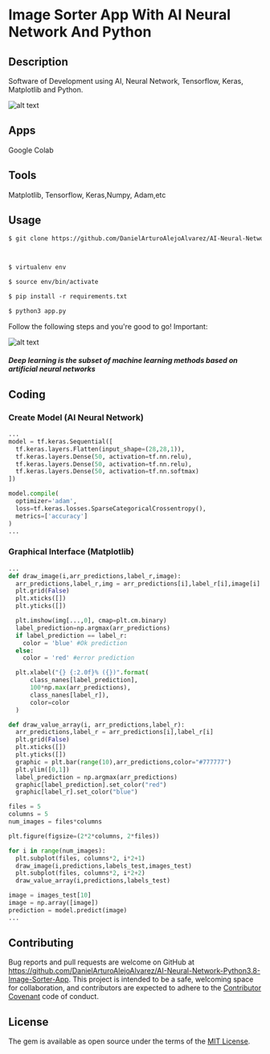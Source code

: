 # Image Sorter App With AI Neural Network And Python

## Description

Software of Development using AI, Neural Network, Tensorflow, Keras, Matplotlib and Python.


![alt text](https://thinkingneuron.com/wp-content/uploads/2020/10/How-to-use-ANN-for-classification-in-python.png)

## Apps

Google Colab

## Tools

Matplotlib, Tensorflow, Keras,Numpy, Adam,etc

## Usage

```html
$ git clone https://github.com/DanielArturoAlejoAlvarez/AI-Neural-Network-Python3.8-Image-Sorter-App.git[NAME APP]



$ virtualenv env

$ source env/bin/activate

$ pip install -r requirements.txt

$ python3 app.py

```

Follow the following steps and you're good to go! Important:

![alt text]([https://deeplearning.neuromatch.io/_images/W1D1_Tutorial1_222_0.png](https://sethna.lassp.cornell.edu/Sloppy/SloppyFigs/training.gif))

##### Deep learning is the subset of machine learning methods based on artificial neural networks

## Coding

### Create Model (AI Neural Network)

```python
...
model = tf.keras.Sequential([
  tf.keras.layers.Flatten(input_shape=(28,28,1)),
  tf.keras.layers.Dense(50, activation=tf.nn.relu),
  tf.keras.layers.Dense(50, activation=tf.nn.relu),
  tf.keras.layers.Dense(50, activation=tf.nn.softmax)
])

model.compile(
  optimizer='adam',
  loss=tf.keras.losses.SparseCategoricalCrossentropy(),
  metrics=['accuracy']
)
...
```

### Graphical Interface (Matplotlib)

```python
...
def draw_image(i,arr_predictions,label_r,image):
  arr_predictions,label_r,img = arr_predictions[i],label_r[i],image[i]
  plt.grid(False)
  plt.xticks([])
  plt.yticks([])

  plt.imshow(img[...,0], cmap=plt.cm.binary)
  label_prediction=np.argmax(arr_predictions)
  if label_prediction == label_r:
    color = 'blue' #Ok prediction
  else:
    color = 'red' #error prediction

  plt.xlabel("{} {:2.0f}% ({})".format(
      class_nanes[label_prediction],
      100*np.max(arr_predictions),
      class_nanes[label_r]),
      color=color
  )

def draw_value_array(i, arr_predictions,label_r):
  arr_predictions,label_r = arr_predictions[i],label_r[i]
  plt.grid(False)
  plt.xticks([])
  plt.yticks([])
  graphic = plt.bar(range(10),arr_predictions,color="#777777")
  plt.ylim([0,1])
  label_prediction = np.argmax(arr_predictions)
  graphic[label_prediction].set_color("red")
  graphic[label_r].set_color("blue")

files = 5
columns = 5
num_images = files*columns

plt.figure(figsize=(2*2*columns, 2*files))

for i in range(num_images):
  plt.subplot(files, columns*2, i*2+1)
  draw_image(i,predictions,labels_test,images_test)
  plt.subplot(files, columns*2, i*2+2)
  draw_value_array(i,predictions,labels_test)

image = images_test[10]
image = np.array([image])
prediction = model.predict(image)
...
```

## Contributing

Bug reports and pull requests are welcome on GitHub at https://github.com/DanielArturoAlejoAlvarez/AI-Neural-Network-Python3.8-Image-Sorter-App. This project is intended to be a safe, welcoming space for collaboration, and contributors are expected to adhere to the [Contributor Covenant](http://contributor-covenant.org) code of conduct.

## License

The gem is available as open source under the terms of the [MIT License](http://opensource.org/licenses/MIT).

```

```
